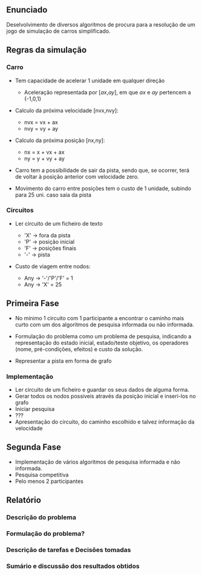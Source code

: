 ## Enunciado
Deselvolvimento de diversos algoritmos de procura para a resolução de
um jogo de simulação de carros simplificado.

## Regras da simulação

### Carro

- Tem capacidade de acelerar 1 unidade em qualquer direção
    - Aceleração representada por [*ax*,*ay*], em que *ax* e *ay* pertencem a {-1,0,1}

- Calculo da próxima velocidade [nvx,nvy]:
    - nvx = vx + ax
    - nvy = vy + ay

- Calculo da próxima posição [nx,ny]:
    - nx = x + vx + ax
    - ny = y + vy + ay

- Carro tem a possibilidade de sair da pista, sendo que, se ocorrer, terá de voltar à posição
anterior com velocidade zero.

- Movimento do carro entre posições tem o custo de 1 unidade, subindo para 25 uni. caso saia da pista

### Circuitos

- Ler circuito de um ficheiro de texto
    - 'X' -> fora da pista
    - 'P' -> posição inicial
    - 'F' -> posições finais
    - '-' -> pista

- Custo de viagem entre nodos:
  - Any -> '-'/'P'/'F' = 1
  - Any -> 'X' = 25

## Primeira Fase

- No mínimo 1 circuito com 1 participante a encontrar o caminho mais curto com um dos algoritmos
de pesquisa informada ou não informada.

- Formulação do problema como um problema de pesquisa, indicando a representação do estado inicial,
estado/teste objetivo, os operadores (nome, pré-condições, efeitos) e custo da solução.

- Representar a pista em forma de grafo

### Implementação

- Ler circuito de um ficheiro e guardar os seus dados de alguma forma.
- Gerar todos os nodos possiveis através da posição inicial e inseri-los no grafo
- Iniciar pesquisa
- ???
- Apresentação do circuito, do caminho escolhido e talvez informação da velocidade

## Segunda Fase

- Implementação de vários algoritmos de pesquisa informada e não informada.
- Pesquisa competitiva
- Pelo menos 2 participantes

## Relatório
### Descrição do problema

### Formulação do problema?

### Descrição de tarefas e Decisões tomadas

### Sumário e discussão dos resultados obtidos

